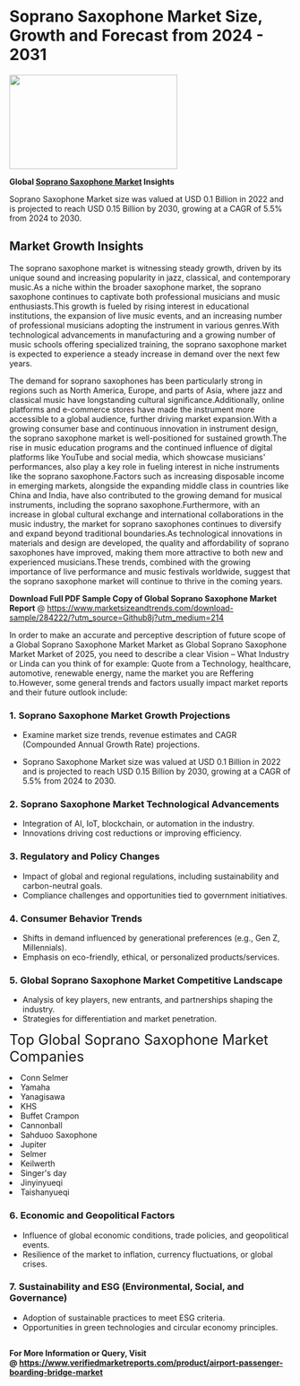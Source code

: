 <H1>Soprano Saxophone Market Size, Growth and Forecast from 2024 - 2031</H1><img class="aligncenter size-medium wp-image-584254" src="https://thirdeyenews.in/wp-content/uploads/2024/09/Global-Market-Research-300x168.jpeg" alt="" width="300" height="168" /><p><strong>Global&nbsp;<a href="https://www.marketsizeandtrends.com/download-sample/284222/?utm_source=Github8j?utm_medium=214">Soprano Saxophone Market</a> Insights</strong></p><p>Soprano Saxophone Market size was valued at USD 0.1 Billion in 2022 and is projected to reach USD 0.15 Billion by 2030, growing at a CAGR of 5.5% from 2024 to 2030.</p><p><h2>Market Growth Insights</h2> <p>The soprano saxophone market is witnessing steady growth, driven by its unique sound and increasing popularity in jazz, classical, and contemporary music.As a niche within the broader saxophone market, the soprano saxophone continues to captivate both professional musicians and music enthusiasts.This growth is fueled by rising interest in educational institutions, the expansion of live music events, and an increasing number of professional musicians adopting the instrument in various genres.With technological advancements in manufacturing and a growing number of music schools offering specialized training, the soprano saxophone market is expected to experience a steady increase in demand over the next few years.</p> <p>The demand for soprano saxophones has been particularly strong in regions such as North America, Europe, and parts of Asia, where jazz and classical music have longstanding cultural significance.Additionally, online platforms and e-commerce stores have made the instrument more accessible to a global audience, further driving market expansion.With a growing consumer base and continuous innovation in instrument design, the soprano saxophone market is well-positioned for sustained growth.The rise in music education programs and the continued influence of digital platforms like YouTube and social media, which showcase musicians' performances, also play a key role in fueling interest in niche instruments like the soprano saxophone.Factors such as increasing disposable income in emerging markets, alongside the expanding middle class in countries like China and India, have also contributed to the growing demand for musical instruments, including the soprano saxophone.Furthermore, with an increase in global cultural exchange and international collaborations in the music industry, the market for soprano saxophones continues to diversify and expand beyond traditional boundaries.As technological innovations in materials and design are developed, the quality and affordability of soprano saxophones have improved, making them more attractive to both new and experienced musicians.These trends, combined with the growing importance of live performance and music festivals worldwide, suggest that the soprano saxophone market will continue to thrive in the coming years.<p><span class=""><strong>Download Full PDF Sample Copy of Global Soprano Saxophone Market Report</strong> @ <a href="https://www.marketsizeandtrends.com/download-sample/284222/?utm_source=Github8j?utm_medium=214" target="_blank">https://www.marketsizeandtrends.com/download-sample/284222/?utm_source=Github8j?utm_medium=214</a></span></p><p>In order to make an accurate and perceptive description of future scope of a Global&nbsp;Soprano Saxophone Market Market as Global&nbsp;Soprano Saxophone Market Market of 2025, you need to describe a clear Vision &ndash; What Industry or Linda can you think of for example: Quote from a Technology, healthcare, automotive, renewable energy, name the market you are Reffering to.However, some general trends and factors usually impact market reports and their future outlook include:</p><h3>1.&nbsp;<strong>Soprano Saxophone Market Growth Projections</strong></h3><ul><li>Examine market size trends, revenue estimates and CAGR (Compounded Annual Growth Rate) projections.</li><li><p>Soprano Saxophone Market size was valued at USD 0.1 Billion in 2022 and is projected to reach USD 0.15 Billion by 2030, growing at a CAGR of 5.5% from 2024 to 2030.</p></li></ul><h3>2.&nbsp;<strong>Soprano Saxophone Market Technological Advancements</strong></h3><ul><li>Integration of AI, IoT, blockchain, or automation in the industry.</li><li>Innovations driving cost reductions or improving efficiency.</li></ul><h3>3.&nbsp;<strong>Regulatory and Policy Changes</strong></h3><ul><li>Impact of global and regional regulations, including sustainability and carbon-neutral goals.</li><li>Compliance challenges and opportunities tied to government initiatives.</li></ul><h3>4.&nbsp;<strong>Consumer Behavior Trends</strong></h3><ul><li>Shifts in demand influenced by generational preferences (e.g., Gen Z, Millennials).</li><li>Emphasis on eco-friendly, ethical, or personalized products/services.</li></ul><h3>5.&nbsp;<strong>Global Soprano Saxophone Market Competitive Landscape</strong></h3><ul><li>Analysis of key players, new entrants, and partnerships shaping the industry.</li><li>Strategies for differentiation and market penetration.</li></ul><p data-pm-slice="1 1 []"><span style="color: inherit; font-family: inherit; font-size: 25px;">Top Global Soprano Saxophone Market Companies</span></p><div class="" data-test-id=""><p><li>Conn Selmer</li><li> Yamaha</li><li> Yanagisawa</li><li> KHS</li><li> Buffet Crampon</li><li> Cannonball</li><li> Sahduoo Saxophone</li><li> Jupiter</li><li> Selmer</li><li> Keilwerth</li><li> Singer's day</li><li> Jinyinyueqi</li><li> Taishanyueqi</li></p></div><h3>6.&nbsp;<strong>Economic and Geopolitical Factors</strong></h3><ul><li>Influence of global economic conditions, trade policies, and geopolitical events.</li><li>Resilience of the market to inflation, currency fluctuations, or global crises.</li></ul><h3>7.&nbsp;<strong>Sustainability and ESG (Environmental, Social, and Governance)</strong></h3><ul><li>Adoption of sustainable practices to meet ESG criteria.</li><li>Opportunities in green technologies and circular economy principles.</li></ul><h2><strong style="font-size: 14px;">For More Information or Query, Visit @&nbsp;</strong><a style="background-color: #ffffff; font-size: 14px;" href="https://www.marketsizeandtrends.com/report/soprano-saxophone-market/" target="_blank">https://www.verifiedmarketreports.com/product/airport-passenger-boarding-bridge-market</a></h2>